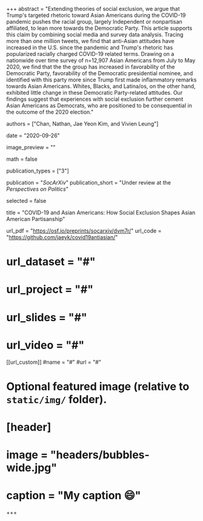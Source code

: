 +++
abstract = "Extending theories of social exclusion, we argue that Trump's targeted rhetoric toward Asian Americans during the COVID-19 pandemic pushes the racial group, largely Independent or nonpartisan affiliated, to lean more towards the Democratic Party. This article supports this claim by combining social media and survey data analysis. Tracing more than one million tweets, we find that anti-Asian attitudes have increased in the U.S. since the pandemic and Trump's rhetoric has popularized racially charged COVID-19 related terms. Drawing on a nationwide over time survey of n=12,907 Asian Americans from July to May 2020, we find that the the group has increased in favorability of the Democratic Party, favorability of the Democratic presidential nominee, and identified with this party more since Trump first made inflammatory remarks towards Asian Americans. Whites, Blacks, and Latina/os, on the other hand, exhibited little change in these Democratic Party-related attitudes. Our findings suggest that experiences with social exclusion further cement Asian Americans as Democrats, who are positioned to be consequential in the outcome of the 2020 election."

authors = ["Chan, Nathan, Jae Yeon Kim, and Vivien Leung"]

date = "2020-09-26"

image_preview = ""

math = false

publication_types = ["3"]

publication = "*SocArXiv*"
publication_short = "Under review at the *Perspectives on Politics*"

selected = false

title = "COVID-19 and Asian Americans: How Social Exclusion Shapes Asian American Partisanship"

url_pdf = "https://osf.io/preprints/socarxiv/dvm7r/"
url_code = "https://github.com/jaeyk/covid19antiasian/"
# url_dataset = "#"
# url_project = "#"
# url_slides = "#"
# url_video = "#"

[[url_custom]]
#name = "#"
#url = "#"

# Optional featured image (relative to `static/img/` folder).
# [header]
# image = "headers/bubbles-wide.jpg"
# caption = "My caption :smile:"

+++

<!-- More detail can easily be written here using *Markdown* and $\rm \LaTeX$ math code. -->
